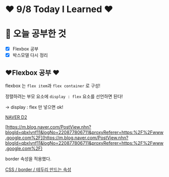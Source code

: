 # ❤️ 9/8 Today I Learned ❤️

# 🌈 오늘 공부한 것

- [x]  Flexbox 공부
- [x]  박스모델 다시 정리

## ❤️Flexbox 공부 ❤️

flexbox 는 `flex item`과 `flex container` 로 구성!

정렬하려는 부모 요소에 `display : flex` 요소를 선언하면 된다! 

→ display : flex 만 넣으면 ok! 

[NAVER D2](https://d2.naver.com/helloworld/8540176)

[https://m.blog.naver.com/PostView.nhn?blogId=qbxlvnf11&logNo=220877806711&proxyReferer=https:%2F%2Fwww.google.com%2F](https://m.blog.naver.com/PostView.nhn?blogId=qbxlvnf11&logNo=220877806711&proxyReferer=https:%2F%2Fwww.google.com%2F)

border 속성을 적용했다. 

[CSS / border / 테두리 만드는 속성](https://www.codingfactory.net/10620)
